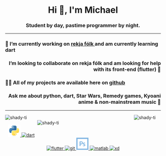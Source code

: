 <h1 align="center">
  Hi 👋, I'm Michael
</h1>

<h3 align="center">
  Student by day, pastime programmer by night.
</h3>

<hr/>

<h3 align="left">
  🌱 I’m currently working on <a href="https://github.com/shady-ti/rekja-folk-backend">
  rekja fólk </a> and am currently learning <b> dart </b> 
</h3>

<h3 align="right">
  I’m looking to collaborate on <b> rekja fólk </b> and am looking for help with <b>
  its front-end (flutter) </b> 🤝
</h3>

<h3 align="left">
  👨‍💻 All of my projects are available here on
  <a href="https://github.com/shady-ti?tab=repositories"> github </a>
</h3>

<h3 align="right">
  Ask me about <b> python, dart, Star Wars, Remedy games, Kyoani anime & non-mainstream music </b> 💬
</h3>

<hr/>

<p>

  <img align ="left" width="400px" src="https://github-readme-stats.vercel.app/api?username=shady-ti&show_icons=true&locale=en" alt="shady-ti" />

  <img align="right" width="400px" src="https://github-readme-streak-stats.herokuapp.com/?user=shady-ti&" alt="shady-ti" />

</p>

<p align="center">
  <img width="400px" src="https://github-readme-stats.vercel.app/api/top-langs?username=shady-ti&show_icons=true&locale=en&layout=compact" alt="shady-ti" />
</p>

<p align="center">

  <a href="https://www.python.org" target="_blank">
    <img src="https://raw.githubusercontent.com/devicons/devicon/master/icons/python/python-original.svg" alt="python" width="40" height="40"/>
  </a>

  <a href="https://dart.dev" target="_blank">
    <img src="https://www.vectorlogo.zone/logos/dartlang/dartlang-icon.svg" alt="dart"  width="40"height="40"/>
  </a>

  <a href="https://flutter.dev" target="_blank">
    <img src="https://www.vectorlogo.zone/logos/flutterio/flutterio-icon.svg"   alt="flutter"width="40" height="40"/>
  </a>

  <a href="https://git-scm.com/" target="_blank">
    <img src="https://www.vectorlogo.zone/logos/git-scm/git-scm-icon.svg" alt="git"   width="40"height="40"/>
  </a>

  <a href="https://www.photoshop.com/en" target="_blank">
    <img src="https://raw.githubusercontent.com/devicons/devicon/master/icons/photoshop/photoshop-line.svg" alt="photoshop" width="40" height="40"/>
  </a>

  <a href="https://www.mathworks.com/" target="_blank">
    <img src="https://upload.wikimedia.org/wikipedia/commons/2/21/Matlab_Logo.png"  alt="matlab"width="40" height="40"/>
  </a>

  <a href="https://www.adobe.com/products/xd.html" target="_blank">
    <img src="https://cdn.worldvectorlogo.com/logos/adobe-xd.svg" alt="xd" width="40" height="40"/>
  </a>

</p>